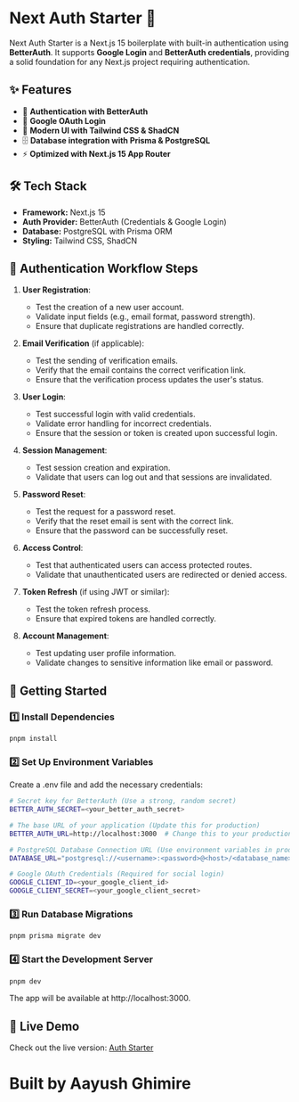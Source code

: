 # Next Auth Starter 🚀

Next Auth Starter is a Next.js 15 boilerplate with built-in authentication using **BetterAuth**. It supports **Google Login** and **BetterAuth credentials**, providing a solid foundation for any Next.js project requiring authentication.

## ✨ Features

- 🔐 **Authentication with BetterAuth**
- 🔑 **Google OAuth Login**
- 🎨 **Modern UI with Tailwind CSS & ShadCN**
- 🗄️ **Database integration with Prisma & PostgreSQL**
- ⚡ **Optimized with Next.js 15 App Router**

## 🛠️ Tech Stack

- **Framework:** Next.js 15
- **Auth Provider:** BetterAuth (Credentials & Google Login)
- **Database:** PostgreSQL with Prisma ORM
- **Styling:** Tailwind CSS, ShadCN

## 🔑 Authentication Workflow Steps

1. **User Registration**:
   - Test the creation of a new user account.
   - Validate input fields (e.g., email format, password strength).
   - Ensure that duplicate registrations are handled correctly.

2. **Email Verification** (if applicable):
   - Test the sending of verification emails.
   - Verify that the email contains the correct verification link.
   - Ensure that the verification process updates the user's status.

3. **User Login**:
   - Test successful login with valid credentials.
   - Validate error handling for incorrect credentials.
   - Ensure that the session or token is created upon successful login.

4. **Session Management**:
   - Test session creation and expiration.
   - Validate that users can log out and that sessions are invalidated.

5. **Password Reset**:
   - Test the request for a password reset.
   - Verify that the reset email is sent with the correct link.
   - Ensure that the password can be successfully reset.

6. **Access Control**:
   - Test that authenticated users can access protected routes.
   - Validate that unauthenticated users are redirected or denied access.

7. **Token Refresh** (if using JWT or similar):
   - Test the token refresh process.
   - Ensure that expired tokens are handled correctly.

8. **Account Management**:
   - Test updating user profile information.
   - Validate changes to sensitive information like email or password.

## 🚀 Getting Started

### 1️⃣ Install Dependencies

```bash
pnpm install
```

### 2️⃣ Set Up Environment Variables
Create a .env file and add the necessary credentials:

```bash
# Secret key for BetterAuth (Use a strong, random secret)
BETTER_AUTH_SECRET=<your_better_auth_secret>

# The base URL of your application (Update this for production)
BETTER_AUTH_URL=http://localhost:3000  # Change this to your production domain in deployment

# PostgreSQL Database Connection URL (Use environment variables in production)
DATABASE_URL="postgresql://<username>:<password>@<host>/<database_name>?sslmode=require"

# Google OAuth Credentials (Required for social login)
GOOGLE_CLIENT_ID=<your_google_client_id>
GOOGLE_CLIENT_SECRET=<your_google_client_secret>
```

### 3️⃣ Run Database Migrations

```bash
pnpm prisma migrate dev
```

### 4️⃣ Start the Development Server

```bash
pnpm dev
```

The app will be available at http://localhost:3000.

## 🔗 Live Demo
Check out the live version: [Auth Starter](https://better-auth-livid.vercel.app/)


# Built by Aayush Ghimire


